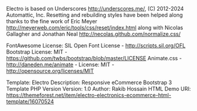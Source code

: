 Electro is based on Underscores http://underscores.me/, (C) 2012-2024 Automattic, Inc.
Resetting and rebuilding styles have been helped along thanks to the fine work
of Eric Meyer http://meyerweb.com/eric/tools/css/reset/index.html
along with Nicolas Gallagher and Jonathan Neal http://necolas.github.com/normalize.css/

FontAwesome License: SIL Open Font License - http://scripts.sil.org/OFL
Bootstrap License: MIT - https://github.com/twbs/bootstrap/blob/master/LICENSE
Animate.css - http://daneden.me/animate - License: MIT - http://opensource.org/licenses/MIT




Template: 		Electro
Description: 	Responsive eCommerce Bootstrap 3 Template PHP Version 
Version: 		1.0
Author: 		Rakib Hossain
HTML Demo URI: https://themeforest.net/item/electro-electronics-ecommerce-html-template/16070524
